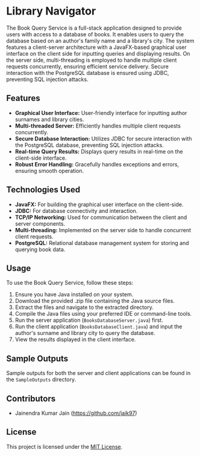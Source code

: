 # Library Navigator

The Book Query Service is a full-stack application designed to provide users with access to a database of books. It enables users to query the database based on an author's family name and a library's city. The system features a client-server architecture with a JavaFX-based graphical user interface on the client side for inputting queries and displaying results. On the server side, multi-threading is employed to handle multiple client requests concurrently, ensuring efficient service delivery. Secure interaction with the PostgreSQL database is ensured using JDBC, preventing SQL injection attacks. 

## Features

- **Graphical User Interface:** User-friendly interface for inputting author surnames and library cities.
- **Multi-threaded Server:** Efficiently handles multiple client requests concurrently.
- **Secure Database Interaction:** Utilizes JDBC for secure interaction with the PostgreSQL database, preventing SQL injection attacks.
- **Real-time Query Results:** Displays query results in real-time on the client-side interface.
- **Robust Error Handling:** Gracefully handles exceptions and errors, ensuring smooth operation.

## Technologies Used

- **JavaFX:** For building the graphical user interface on the client-side.
- **JDBC:** For database connectivity and interaction.
- **TCP/IP Networking:** Used for communication between the client and server components.
- **Multi-threading:** Implemented on the server side to handle concurrent client requests.
- **PostgreSQL:** Relational database management system for storing and querying book data.

## Usage

To use the Book Query Service, follow these steps:

1. Ensure you have Java installed on your system.
2. Download the provided .zip file containing the Java source files.
3. Extract the files and navigate to the extracted directory.
4. Compile the Java files using your preferred IDE or command-line tools.
5. Run the server application (`BooksDatabaseServer.java`) first.
6. Run the client application (`BooksDatabaseClient.java`) and input the author's surname and library city to query the database.
7. View the results displayed in the client interface.

## Sample Outputs

Sample outputs for both the server and client applications can be found in the `SampleOutputs` directory.

## Contributors

- Jainendra Kumar Jain (https://github.com/jaik97)

## License

This project is licensed under the [MIT License](LICENSE).
